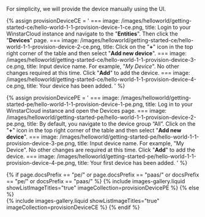 For simplicity, we will provide the device manually using the UI.

{% assign provisionDeviceCE = '
    ===
        image: /images/helloworld/getting-started-ce/hello-world-1-1-provision-device-1-ce.png,
        title: Login to your WinstarCloud instance and navigate to the "**Entities**". Then click the "**Devices**" page.
    ===
        image: /images/helloworld/getting-started-ce/hello-world-1-1-provision-device-2-ce.png,
        title: Click on the "**+**" icon in the top right corner of the table and then select "**Add new device**".
    ===
        image: /images/helloworld/getting-started-ce/hello-world-1-1-provision-device-3-ce.png,
        title: Input device name. For example, "*My Device*". No other changes required at this time. Click "**Add**" to add the device.
    ===
        image: /images/helloworld/getting-started-ce/hello-world-1-1-provision-device-4-ce.png,
        title: Your device has been added.
    '
%}

{% assign provisionDevicePE = '
    ===
        image: /images/helloworld/getting-started-pe/hello-world-1-1-provision-device-1-pe.png,
        title: Log in to your WinstarCloud instance and open the Devices page.
    ===
        image: /images/helloworld/getting-started-pe/hello-world-1-1-provision-device-2-pe.png,
        title: By default, you navigate to the device group “All”. Click on the "**+**" icon in the top right corner of the table and then select "**Add new device**".
    ===
        image: /images/helloworld/getting-started-pe/hello-world-1-1-provision-device-3-pe.png,
        title: Input device name. For example, "My Device". No other changes are required at this time. Click "**Add**" to add the device.
    ===
        image: /images/helloworld/getting-started-pe/hello-world-1-1-provision-device-4-pe.png,
        title: Your first device has been added.
    '
%}

{% if page.docsPrefix == "pe/" or page.docsPrefix == "paas/" or docsPrefix == "pe/" or docsPrefix == "paas/" %}
    {% include images-gallery.liquid showListImageTitles="true" imageCollection=provisionDevicePE %}
{% else %}  
    {% include images-gallery.liquid showListImageTitles="true" imageCollection=provisionDeviceCE %}
{% endif %} 